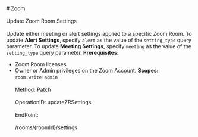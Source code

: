 <br>#     Zoom</br>
<br>Update Zoom Room Settings</br>
<br>Update either meeting or alert settings applied to a specific Zoom Room. To update **Alert Settings**, specify `alert` as the value of the `setting_type` query parameter. To update **Meeting Settings**, specify `meeting` as the value of the `setting_type` query parameter.
**Prerequisites:**
* Zoom Room licenses
* Owner or Admin privileges on the Zoom Account.
**Scopes:** `room:write:admin` </br>
<br>Method: Patch</br>
<br>OperationID: updateZRSettings</br>
<br>EndPoint:</br>
<br>/rooms/{roomId}/settings</br>
